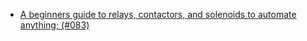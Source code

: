 - [A beginners guide to relays, contactors, and solenoids to automate anything; (#083)](https://youtu.be/AvwBcu3e9O4)

